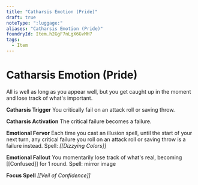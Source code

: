 ```yaml
---
title: "Catharsis Emotion (Pride)"
draft: true
noteType: ":luggage:"
aliases: "Catharsis Emotion (Pride)"
foundryId: Item.h2GgF7nLgX6GvMH7
tags:
  - Item
---
```


# Catharsis Emotion (Pride)

All is well as long as you appear well, but you get caught up in the moment and lose track of what's important.

**Catharsis Trigger** You critically fail on an attack roll or saving throw.

**Catharsis Activation** The critical failure becomes a failure.

**Emotional Fervor** Each time you cast an illusion spell, until the start of your next turn, any critical failure you roll on an attack roll or saving throw is a failure instead. Spell: _[[Dizzying Colors]]_

**Emotional Fallout** You momentarily lose track of what's real, becoming [[Confused]] for 1 round. Spell: mirror image

**Focus Spell** _[[Veil of Confidence]]_
